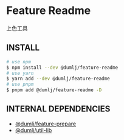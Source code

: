 <!-- This file is dynamically generated. please edit in __readme__ -->

# Feature Readme

上色工具

## INSTALL

```bash
# use npm
$ npm install --dev @dumlj/feature-readme
# use yarn
$ yarn add --dev @dumlj/feature-readme
# use pnpm
$ pnpm add @dumlj/feature-readme -D
```

## INTERNAL DEPENDENCIES

- [@dumlj/feature-prepare](https://github.com/dumlj/dumlj-build/tree/main/@feature/feature-prepare)
- [@dumlj/util-lib](https://github.com/dumlj/dumlj-build/tree/main/@lib/util-lib)
